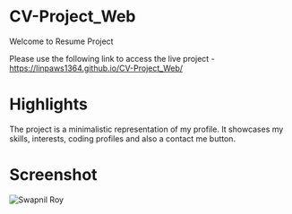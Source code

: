 # CV-Project_Web

Welcome to Resume Project

Please use the following link to access the live project - https://linpaws1364.github.io/CV-Project_Web/ 

# Highlights

The project is a minimalistic representation of my profile. It showcases my skills, interests, coding profiles and also a contact me button. 

# Screenshot

![Swapnil Roy](https://user-images.githubusercontent.com/101203567/187540036-6a814581-f610-4385-b6b6-bb116f0c9378.png)
